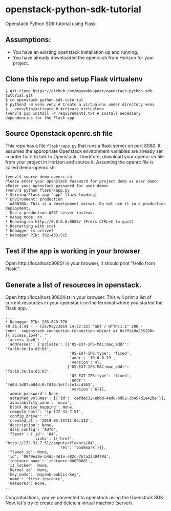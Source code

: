 
# openstack-python-sdk-tutorial
Openstack Python SDK tutorial using Flask

## Assumptions:
* You have an existing openstack installation up and running.
* You have already downloaded the openrc.sh from Horizon for your project.

## Clone this repo and setup Flask virtualenv
```
$ git clone https://github.com/mayankkapoor/openstack-python-sdk-tutorial.git
$ cd openstack-python-sdk-tutorial
$ python3 -m venv venv # Create a virtualenv under directory venv
$ . venv/bin/activate # Activate virtualenv
(venv)$ pip install -r requirements.txt # Install necessary dependencies for the Flask app
```

## Source Openstack openrc.sh file
This repo has a file `flaskr/app.py` that runs a flask server on port 8080. It assumes the appropriate Openstack environment variables are already set in order for it to talk to Openstack. Therefore, download your openrc.sh file from your project in Horizon and source it. Assuming the openrc file is called demo-openrc.sh:
```
(venv)$ source demo-openrc.sh
Please enter your OpenStack Password for project demo as user demo:
<Enter your openstack password for user demo>
(venv)$ python flaskr/app.py
* Serving Flask app "app" (lazy loading)
* Environment: production
  WARNING: This is a development server. Do not use it in a production deployment.
  Use a production WSGI server instead.
* Debug mode: on
* Running on http://0.0.0.0:8080/ (Press CTRL+C to quit)
* Restarting with stat
* Debugger is active!
* Debugger PIN: 302-433-515
```

## Test if the app is working in your browser
Open http://localhost:8080/ in your browser, it should print "Hello from Flask!".

## Generate a list of resources in openstack.
Open http://localhost:8080/list in your browser. This will print a list of current resources in your openstack on the terminal where you started the Flask app.

```
...
* Debugger PIN: 283-629-770
49.36.1.41 - - [25/May/2019 14:22:33] "GET / HTTP/1.1" 200 -
conn:  <openstack.connection.Connection object at 0x7fc49a235198>
[{'access_ipv4': '',
 'access_ipv6': '',
 'addresses': {'private': [{'OS-EXT-IPS-MAC:mac_addr': 'fa:16:3e:1a:d3:63',
                            'OS-EXT-IPS:type': 'fixed',
                            'addr': '10.0.0.19',
                            'version': 4},
                           {'OS-EXT-IPS-MAC:mac_addr': 'fa:16:3e:1a:d3:63',
                            'OS-EXT-IPS:type': 'fixed',
                            'addr': 'fd0d:1d87:b84d:0:f816:3eff:fe1a:d363',
                            'version': 6}]},
 'admin_password': None,
 'attached_volumes': [{'id': 'cefdec32-abbd-4ad6-bd52-3b457d1e42be'}],
 'availability_zone': 'nova',
 'block_device_mapping': None,
 'compute_host': 'ip-172-31-7-51',
 'config_drive': '',
 'created_at': '2019-05-25T11:06:31Z',
 'description': None,
 'disk_config': 'AUTO',
 'flavor': {'id': '84',
            'links': [{'href': 'http://172.31.7.51/compute/flavors/84',
                       'rel': 'bookmark'}]},
 'flavor_id': None,
 'id': '0649ea9e-b4da-4d1e-a82c-7bfa33a0470d',
 'instance_name': 'instance-00000001',
 'is_locked': None,
 'kernel_id': None,
 'key_name': 'mayank-public-key',
 'name': 'first-instance',
 'networks': None,
...
```

Congratulations, you've connected to openstack using the Openstack SDK. Now, let's try to create and delete a virtual machine (server).
